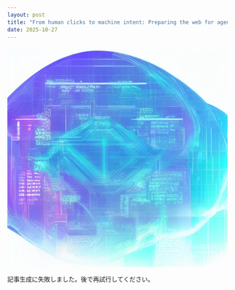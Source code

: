 ```yaml
---
layout: post
title: "From human clicks to machine intent: Preparing the web for agentic AI"
date: 2025-10-27
---
```


![記事画像](assets/images/20251027_ai.png)

記事生成に失敗しました。後で再試行してください。
